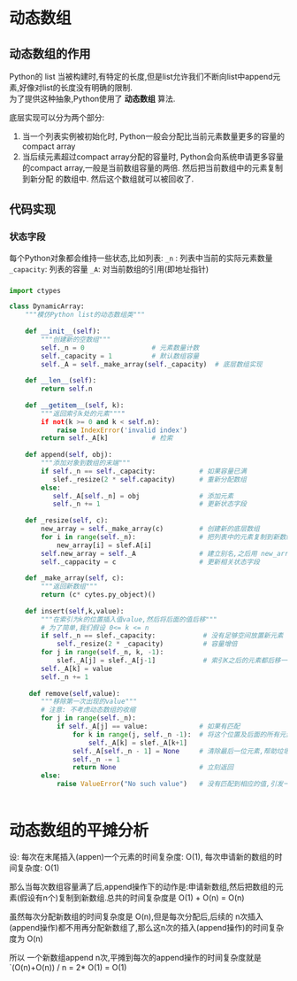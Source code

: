# 动态数组
## 动态数组的作用
Python的 list 当被构建时,有特定的长度,但是list允许我们不断向list中append元素,好像对list的长度没有明确的限制.  
为了提供这种抽象,Python使用了 **动态数组** 算法.

底层实现可以分为两个部分:
1. 当一个列表实例被初始化时, Python一般会分配比当前元素数量更多的容量的compact array
2. 当后续元素超过compact array分配的容量时, Python会向系统申请更多容量的compact array,一般是当前数组容量的两倍. 然后把当前数组中的元素复制到新分配
的数组中. 然后这个数组就可以被回收了.

## 代码实现
### 状态字段
每个Python对象都会维持一些状态,比如列表:
`_n` : 列表中当前的实际元素数量
`_capacity`: 列表的容量
`_A`: 对当前数组的引用(即地址指针)
###
```python
import ctypes

class DynamicArray:
    """模仿Python list的动态数组类"""
    
    def __init__(self):
        """创建新的空数组"""
        self._n = 0                 # 元素数量计数
        self._capacity = 1          # 默认数组容量
        self._A = self._make_array(self._capacity)  # 底层数组实现
        
    def __len__(self):
        return self.n
     
    def __getitem__(self, k):
        """返回索引k处的元素""""
        if not(k >= 0 and k < self.n):
            raise IndexError('invalid index')
        return self._A[k]           # 检索
        
    def append(self, obj):
        """添加对象到数组的末端"""
        if self._n == self._capacity:           # 如果容量已满
           slef._resize(2 * self.capacity)      # 重新分配数组
        else:
           self._A[self._n] = obj               # 添加元素
           self._n += 1                         # 更新状态字段
    
    def _resize(self, c):
        new_array = self._make_array(c)         # 创建新的底层数组
        for i in range(self._n):                # 把列表中的元素复制到新数组中
            new_array[i] = slef.A[i]
        self.new_array = self._A                # 建立别名,之后用 new_array来支持列表
        self._cappacity = c                     # 更新相关状态字段
        
    def _make_array(self, c):
        """返回新数组"""
        return (c* cytes.py_object)()
        
    def insert(self,k,value):
        """在索引为k的位置插入值value,然后将后面的值后移"""
        # 为了简单,我们假设 0<= k <= n
        if self._n == slef._capacity:            # 没有足够空间放置新元素
            self._resize(2 * _capacity)          # 容量增倍
        for j in range(self._n, k, -1):                        
            slef._A[j] = slef._A[j-1]            # 索引K之后的元素都后移一位         
        self._A[k] = value
        self._n += 1
        
     def remove(self,value):
        """移除第一次出现的value"""
        # 注意: 不考虑动态数组的收缩
        for j in range(self._n):                
            if self._A[j] == value:             # 如果有匹配
                for k in range(j, self._n -1):  # 将这个位置及后面的所有元素都前移一位
                    self._A[k] = slef._A[k+1]
                self._A[self._n - 1] = None     # 清除最后一位元素,帮助垃圾回收
                self._n -= 1                    
                return None                     # 立刻返回
        else:
            raise ValueError("No such value")   # 没有匹配到相应的值,引发一场
            
  ```

# 动态数组的平摊分析
设:
每次在末尾插入(appen)一个元素的时间复杂度: O(1), 
每次申请新的数组的时间复杂度: O(1)

那么当每次数组容量满了后,append操作下的动作是:申请新数组,然后把数组的元素(假设有n个)复制到新数组.总共的时间复杂度是 O(1) + O(n) = O(n)

虽然每次分配新数组的时间复杂度是 O(n),但是每次分配后,后续的 n次插入(append操作)都不用再分配新数组了,那么这n次的插入(append操作)的时间复杂度为 O(n)

所以 一个新数组append n次,平摊到每次的append操作的时间复杂度就是 `(O(n)+O(n)) / n = 2* O(1) = O(1)



